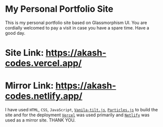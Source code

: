 # My Personal Portfolio Site
This is my personal portfolio site based on Glassmorphism UI. You are cordially welcomed to pay a visit in case you have a spare time. Have a good day.

# Site Link: https://akash-codes.vercel.app/
# Mirror Link: https://akash-codes.netlify.app/

I have used `HTML`, `CSS`, `JavaScript`, [`Vanila-tilt.js`](https://micku7zu.github.io/vanilla-tilt.js/), [`Particles.js`](https://github.com/VincentGarreau/particles.js/) to build the site and for the deployment [`Vercel`](https://vercel.com/) was used primarily and [`Netlify`](https://www.netlify.com/) was used as a mirror site. THANK YOU.
